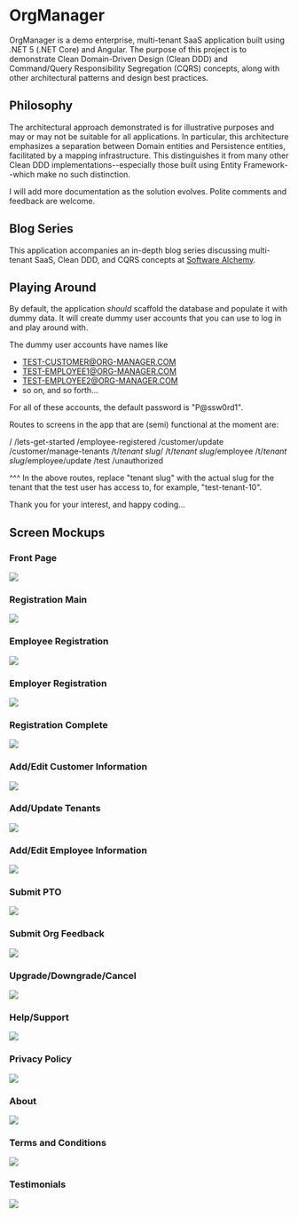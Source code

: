# OrgManager
OrgManager is a demo enterprise, multi-tenant SaaS application built using .NET 5 (.NET Core) and Angular. The purpose of this project is to demonstrate Clean Domain-Driven Design (Clean DDD) and Command/Query Responsibility Segregation (CQRS) concepts, along with other architectural patterns and design best practices.

## Philosophy
The architectural approach demonstrated is for illustrative purposes and may or may not be suitable for all applications. In particular, this architecture emphasizes a separation between Domain entities and Persistence entities, facilitated by a mapping infrastructure. This distinguishes it from many other Clean DDD implementations--especially those built using Entity Framework--which make no such distinction.

I will add more documentation as the solution evolves. Polite comments and feedback are welcome.

## Blog Series
This application accompanies an in-depth blog series discussing multi-tenant SaaS, Clean DDD, and CQRS concepts at [Software Alchemy](https://blog.jacobsdata.com/).

## Playing Around
By default, the application *should* scaffold the database and populate it with dummy data. It will create dummy user accounts that you can use to log in and play around with.

The dummy user accounts have names like
* TEST-CUSTOMER@ORG-MANAGER.COM
* TEST-EMPLOYEE1@ORG-MANAGER.COM
* TEST-EMPLOYEE2@ORG-MANAGER.COM
* so on, and so forth...

For all of these accounts, the default password is "P@ssw0rd1".

Routes to screens in the app that are (semi) functional at the moment are:

/
/lets-get-started
/employee-registered
/customer/update
/customer/manage-tenants
/t/*tenant slug*/
/t/*tenant slug*/employee
/t/*tenant slug*/employee/update
/test
/unauthorized

^^^ In the above routes, replace "tenant slug" with the actual slug for the tenant that the test user has access to, for example, "test-tenant-10".

Thank you for your interest, and happy coding...

## Screen Mockups

### Front Page
![](images/Front-Page.png?raw=true)

### Registration Main
![](images/Registration-Main-Page.png?raw=true)

### Employee Registration
![](images/Employee-Registration.png?raw=true)

### Employer Registration
![](images/Employer-Registration.png?raw=true)

### Registration Complete
![](images/Registration-Complete.png?raw=true)

### Add/Edit Customer Information
![](images/Add-Edit-Customer-Information.png?raw=true)

### Add/Update Tenants
![](images/Customer-Add-Update-Tenants.png?raw=true)

### Add/Edit Employee Information
![](images/Add-Edit-Employee-Information.png?raw=true)

### Submit PTO
![](images/Employee-Home-PTO-Subscreen.png?raw=true)

### Submit Org Feedback
![](images/Employee-Home-Org-Feedback-Subscreen.png?raw=true)

### Upgrade/Downgrade/Cancel
![](images/Upgrade-Downgrade-Cancel.png?raw=true)

### Help/Support
![](images/Help-Support.png?raw=true)

### Privacy Policy
![](images/Privacy-Policy.png?raw=true)

### About
![](images/About.png?raw=true)

### Terms and Conditions
![](images/Terms-and-Conditions.png?raw=true)

### Testimonials
![](images/Testimonials.png?raw=true)
